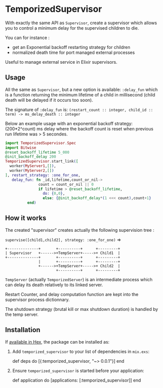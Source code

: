 # TemporizedSupervisor

With exactly the same API as `Supervisor`, create a supervisor which allows you
to control a minimum delay for the supervised children to die.

You can for instance : 

- get an Exponential backoff restarting strategy for children
- normalized death time for port managed external processes 

Useful to manage external service in Elixir supervisors.

## Usage

All the same as `Supervisor`, but a new option is available: `:delay_fun` which is a
function returning the minimum lifetime of a child in millisecond (child death will be delayed
if it occurs too soon).

The signature of `:delay_fun` is: `(restart_count :: integer, child_id :: term) -> ms_delay_death :: integer`

Below an example usage with an exponential backoff strategy: (200*2^count) ms
delay where the backoff count is reset when previous run lifetime was > 5 secondes.

```Elixir
import TemporizedSupervisor.Spec
import Bitwise
@reset_backoff_lifetime 5_000
@init_backoff_delay 200
TemporizedSupervisor.start_link([
  worker(MyServer1,[]),
  worker(MyServer2,[])
], restart_strategy: :one_for_one, 
   delay_fun: fn _id,lifetime,count_or_nil->
               count = count_or_nil || 0
               if lifetime > @reset_backoff_lifetime, 
                 do: {0,0}, 
                 else: {@init_backoff_delay*(1 <<< count),count+1}
          end)
```

## How it works

The created "supervisor" creates actually the following supervision tree :

`supervise([child1,child2], strategy: :one_for_one)` =>

```
+--------------+       +----------+      +---------+
| Supervisor   +------>+TempServer+----->+ Child1  |
+--------------+       +----------+      +---------+
               |       +----------+      +---------+
               +------>+TempServer+----->+ Child2  |
                       +----------+      +---------+
```

`TempServer` (actually `TemporizedServer`) is an intermediate process
which can delay its death relatively to its linked server.

Restart Counter, and delay computation function are kept into the supervisor
process dictionnary.

The shutdown strategy (brutal kill or max shutdown duration) is handled by the temp server.

## Installation

If [available in Hex](https://hex.pm/docs/publish), the package can be installed as:

  1. Add `temporized_supervisor` to your list of dependencies in `mix.exs`:

        def deps do
          [{:temporized_supervisor, "~> 0.0.1"}]
        end

  2. Ensure `temporized_supervisor` is started before your application:

        def application do
          [applications: [:temporized_supervisor]]
        end

